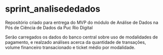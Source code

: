 # sprint_analisededados
Repositório criado para entrega do MVP do módulo de Análise de Dados na Pós de Ciência de Dados da Puc Rio Digital

Serão carregados os dados do banco central sobre uso de modalidades de pagamento, e realzado análises acerca da quantidade de transações, volume financeiro transacionado e ticket médio por modalidade.
